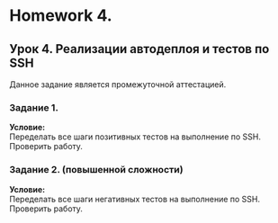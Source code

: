 # Homework 4.
## Урок 4. Реализации автодеплоя и тестов по SSH


Данное задание является промежуточной аттестацией.
### Задание 1.
**Условие:**\
Переделать все шаги позитивных тестов на выполнение по SSH. Проверить работу.

### Задание 2. (повышенной сложности)
**Условие:**\
Переделать все шаги негативных тестов на выполнение по SSH. Проверить работу.